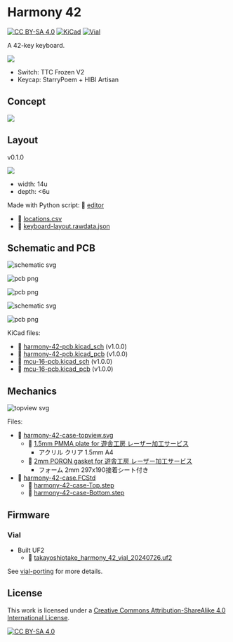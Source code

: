 # Harmony 42

[![CC BY-SA 4.0][cc-by-sa-shield]][cc-by-sa]
[![KiCad][kicad-shield]][kicad]
[![Vial][vial-shield]][vial]

A 42-key keyboard.

![](gallery/001.jpg)

- Switch: TTC Frozen V2
- Keycap: StarryPoem + HIBI Artisan

## Concept

![](layout/concept.svg)

## Layout

v0.1.0

![](layout/keyboard-layout.png)

- width: 14u
- depth: <6u

Made with Python script: 📁 [editor](layout/editor)

- 📄 [locations.csv](layout/locations.csv)
- 📄 [keyboard-layout.rawdata.json](layout/keyboard-layout.rawdata.json)

## Schematic and PCB

![schematic svg](assets/pcb_schematic.svg)

![pcb png](assets/pcb_t.png)

![pcb png](assets/pcb_b.png)

![schematic svg](assets/mcu_schematic.svg)

![pcb png](assets/mcu_t.png)

KiCad files:

- 📄 [harmony-42-pcb.kicad_sch](electronics/harmony-42-pcb/harmony-42-pcb.kicad_sch) (v1.0.0)
- 📄 [harmony-42-pcb.kicad_pcb](electronics/harmony-42-pcb/harmony-42-pcb.kicad_pcb) (v1.0.0)
- 📄 [mcu-16-pcb.kicad_sch](electronics/mcu-16-pcb/mcu-16-pcb.kicad_sch) (v1.0.0)
- 📄 [mcu-16-pcb.kicad_pcb](electronics/mcu-16-pcb/mcu-16-pcb.kicad_pcb) (v1.0.0)

## Mechanics

![topview svg](assets/case_plate.png)

Files:

- 📄 [harmony-42-case-topview.svg](mechanics/harmony-42-case-topview.svg)
    - 📄 [1.5mm PMMA plate for 遊舎工房 レーザー加工サービス](mechanics/harmony-42-plate_Laser_A4_template_inkscape.svg)
        - アクリル クリア 1.5mm A4
    - 📄 [2mm PORON gasket for 遊舎工房 レーザー加工サービス](mechanics/harmony-42-gasket_Poron%20laserCut%20Template%202022-10-20_OUTLINED.svg)
        - フォーム 2mm 297x190接着シート付き
- 📄 [harmony-42-case.FCStd](mechanics/harmony-42-case.FCStd)
    - 📄 [harmony-42-case-Top.step](mechanics/harmony-42-case-Top.step)
    - 📄 [harmony-42-case-Bottom.step](mechanics/harmony-42-case-Bottom.step)

## Firmware

### Vial

- Built UF2
    - 📄 [takayoshiotake_harmony_42_vial_20240726.uf2](vial-bin/takayoshiotake_harmony_42_vial_20240726.uf2)

See [vial-porting](vial-porting) for more details.

## License

This work is licensed under a
[Creative Commons Attribution-ShareAlike 4.0 International License][cc-by-sa].

[![CC BY-SA 4.0][cc-by-sa-image]][cc-by-sa]

[cc-by-sa]: http://creativecommons.org/licenses/by-sa/4.0/
[cc-by-sa-image]: https://licensebuttons.net/l/by-sa/4.0/88x31.png
[cc-by-sa-shield]: https://img.shields.io/badge/license-CC%20BY--SA%204.0-lightgrey.svg

[kicad]: https://www.kicad.org/
[kicad-shield]: https://img.shields.io/badge/KiCad-314CB0.svg

[vial]: https://get.vial.today/
[vial-shield]: https://img.shields.io/badge/Vial-03045E.svg
